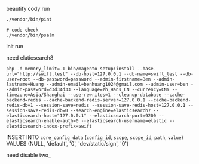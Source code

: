 beautify cody
run
```shell
./vendor/bin/pint

# code check
./vendor/bin/psalm
```

init run

need elaticsearch8
```shell
php -d memory_limit=-1 bin/magento setup:install --base-url="http://swift.test" --db-host=127.0.0.1 --db-name=swift_test --db-user=root --db-password=password --admin-firstname=Ben --admin-lastname=Huang --admin-email=benhuang1024@gmail.com --admin-user=ben --admin-password=d3d34d33 --language=zh_Hans_CN --currency=CNY --timezone=Asia/Shanghai --use-rewrites=1 --cleanup-database --cache-backend=redis --cache-backend-redis-server=127.0.0.1 --cache-backend-redis-db=1 --session-save=redis --session-save-redis-host=127.0.0.1 --session-save-redis-db=0 --search-engine=elasticsearch7 --elasticsearch-host="127.0.0.1" --elasticsearch-port=9200 --elasticsearch-enable-auth=0 --elasticsearch-username=elastic --elasticsearch-index-prefix=swift
```

INSERT INTO `core_config_data` (`config_id`, `scope`, `scope_id`, `path`, `value`) VALUES (NULL, 'default', '0', 'dev/static/sign', '0')

need disable two_
